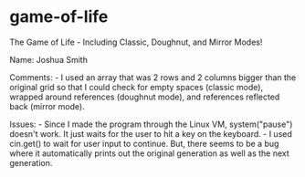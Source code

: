 # game-of-life
The Game of Life - Including Classic, Doughnut, and Mirror Modes!

Name: Joshua Smith


Comments:
	- I used an array that was 2 rows and 2 columns bigger than the original grid so that I could
	  check for empty spaces (classic mode), wrapped around references (doughnut mode), and
	  references reflected back (mirror mode).
	
Issues:
	- Since I made the program through the Linux VM, system("pause") doesn't work. It just
	  waits for the user to hit a key on the keyboard.
	- I used cin.get() to wait for user input to continue. But, there seems to be a bug where
	  it automatically prints out the original generation as well as the next generation. 
